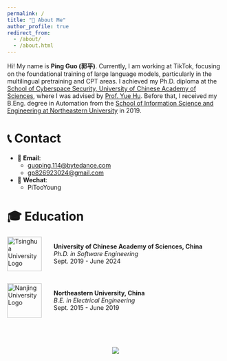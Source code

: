 ```yaml
---
permalink: /
title: "👋 About Me"
author_profile: true
redirect_from: 
  - /about/
  - /about.html
---
```


Hi! My name is **Ping Guo (郭平)**. Currently, I am working at TikTok, focusing on the foundational training of large language models, particularly in the multilingual pretraining and CPT areas. I achieved my Ph.D. diploma at the [School of Cyberspace Security, University of Chinese Academy of Sciences](https://scs.ucas.ac.cn/index.php/zh-cn/), where I was advised by [Prof. Yue Hu](https://people.ucas.ac.cn/~0031884). Before that, I received my B.Eng. degree in Automation from the [School of Information Science and Engineering at Northeastern University](http://www.ise.neu.edu.cn/) in 2019.  


<!-- # ⭐ Research Highlights 

<div class="paper-container">
<div class="paper-image">
<img src="images/probe.png" alt="LLM Watermarking Overview">
</div>
<div class="paper-text">
<div class="paper-title">Can Watermarked LLMs be Identified by Users via Crafted Prompts?</div>
<p class="paper-authors"><strong style="text-decoration-line: underline;">Aiwei Liu</strong>, Sheng Guan, Yiming Liu, Leyi Pan, Yifei Zhang, Liancheng Fang, Lijie Wen, Philip S. Yu, Xuming Hu</p>
<p class="paper-venue">Proceedings of ICLR 2025 <strong>(Spotlight)</strong></p>
<p class="paper-links"><a href="https://arxiv.org/pdf/2410.03168">[Paper]</a> <a href="https://github.com/THU-BPM/Watermarked_LLM_Identification">[Code]</a></p>
</div>
</div>

<div class="paper-container">
<div class="paper-image">
<img src="images/tis-dpo.png" alt="LLM Watermarking Overview">
</div>
<div class="paper-text">
<div class="paper-title">TIS-DPO: Token-level Importance Sampling for Direct Preference Optimization With Estimated Weights</div>
<p class="paper-authors"><strong style="text-decoration-line: underline;">Aiwei Liu</strong>, Haoping Bai, Zhiyun Lu, Yanchao Sun, Xiang Kong, Simon Wang, Jiulong Shan, Albin Madappally Jose, Xiaojiang Liu, Lijie Wen, Philip S. Yu, Meng Cao</p>
<p class="paper-venue">Proceedings of ICLR 2025</p>
<p class="paper-links"><a href="https://arxiv.org/abs/2410.04350">[Paper]</a> <a href="https://arxiv.org/abs/2410.04350">[Code]</a></p>
</div>
</div>

<div class="paper-container">
<div class="paper-image">
<img src="images/markllm.png" alt="LLM Watermarking Overview">
</div>
<div class="paper-text">
<div class="paper-title">MarkLLM: An Open-Source Toolkit for LLM Watermarking</div>
<p class="paper-authors">Leyi Pan, <strong style="text-decoration-line: underline;">Aiwei Liu*</strong>, Zhiwei He, Zitian Gao, Xuandong Zhao, Yijian Lu, Binglin Zhou, Shuliang Liu, Xuming Hu, Lijie Wen, Irwin King, Philip S. Yu</p>
<p class="paper-venue">Proceedings of EMNLP 2024 Demo</p>
<p class="paper-links"><a href="https://arxiv.org/pdf/2405.10051">[Paper]</a> <a href="https://github.com/THU-BPM/MarkLLM">[Code]</a> <a href="https://colab.research.google.com/drive/169MS4dY6fKNPZ7-92ETz1bAm_xyNAs0B?usp=sharing">[Google Colab]</a> <a href="https://mp.weixin.qq.com/s/lx9ZNeHae4mo1J6_sFubfg">[机器之心]</a></p>
</div>
</div>

<div class="paper-container">
<div class="paper-image">
<img src="images/survey.png" alt="LLM Watermarking Overview">
</div>
<div class="paper-text">
<div class="paper-title">A Survey of Text Watermarking in the Era of Large Language Models</div>
<p class="paper-authors"><strong style="text-decoration-line: underline;">Aiwei Liu</strong>, Leyi Pan, Yijian Lu, Jingjing Li, Xuming Hu, Xi Zhang, Lijie Wen, Irwin King, Hui Xiong, Philip S. Yu</p>
<p class="paper-venue">ACM Computing Surveys (IF: 23.8)</p>
<p class="paper-links"><a href="https://arxiv.org/pdf/2312.07913.pdf">[Paper]</a> <a href="https://survey-text-watermark.github.io/">[Home]</a> <a href="https://mp.weixin.qq.com/s/U3ZzGsi3Yihueqr6MGRHfg">[机器之心]</a> <a href="https://x.com/Aiwei_Liu_99/status/1821673541026099519">[Twitter]</a></p>
</div>
</div>
 -->


<!-- # 🔥 News
- *2025.01*: 🎉🎉 Two papers are accepted by [NAACL 2025](https://2025.naacl.org/).
- *2025.01*: 🎉🎉 Three papers are accepted by [ICLR 2025](https://iclr.cc/).
- *2024.10*: 🎉🎉 Excited to announce the our paper: [MarkLLM: An Open-Source Toolkit for LLM Watermarking](https://arxiv.org/pdf/2405.10051) is accepted by [EMNLP 2024 Demo Track](https://2024.emnlp.org/).
- *2024.09*: 🎉 One paper about Retrieval-Augmented Large Language Models is accepted by [EMNLP 2024](https://2024.emnlp.org/).
- *2024.08*: 🎉🎉 Excited to announce the our paper: "A Survey of Text Watermarking in the Era of Large Language Models" [Paper](https://arxiv.org/pdf/2312.07913) is accepted by [ACM Computing Surveys](https://dl.acm.org/journal/csur)!
- *2024.08*: Invited as a reviewer for [ICLR 2025](https://iclr.cc/).
- *2024.08*: 🎉🎉 Excited to announce the updated version of our paper: "A Survey of Text Watermarking in the Era of Large Language Models" [Paper](https://arxiv.org/pdf/2312.07913)!
- *2024.05*: 🎉🎉 One paper about Large Language Model Alignment is accepted by [ACL 2024](https://2024.aclweb.org/).
- *2024.05*: 🎉🎉 Two papers about watermark for Large Language Models are accepted by [ACL 2024](https://2024.aclweb.org/).
- *2024.05*: 🎉🎉 One paper about Document Relation Extraction is accepted by [Findings of ACL 2024](https://2024.aclweb.org/).
- *2024.04*: 🎉🎉 Our tutorial proposal "Preventing and Detecting Misinformation Generated by Large Language Models" is accepted by SIGIR 2024. [SIGIR 2024](https://sigir-2024.github.io/).
- *2024.04*: Invited as a reviewer for [ACMMM 2024](https://2024.acmmm.org/).
- *2024.04*: Invited as a reviewer for [ACL ARR April](https://openreview.net/group?id=aclweb.org/ACL/ARR/2024/April).
- *2024.02*: Invited as a reviewer for [ACL ARR February](https://openreview.net/group?id=aclweb.org/ACL/ARR/2024/February).
- *2024.01*: 🎉🎉 Two papers about watermark for Large Language Models are accepted by [ICLR 2024](https://iclr.cc/).

 -->



<!-- # 🔬 Research

* Preventing and Detecting Misinformation Generated by Large Language Models **<span style="color: #ff6666;">(SIGIR 2024 Tutorial)</span>** [[Home]](https://sigir24-llm-misinformation.github.io/) [[Paper]](https://dl.acm.org/doi/10.1145/3626772.3661377)[[Conference Page]](https://sigir-2024.github.io/attend_Tutorials.html#tut5) 1️⃣ 

**Watermark for Large Language Models**

*  An Unforgeable Publicly Verifiable Watermark for Large Language Models **<span style="color: #ff6666;">(ICLR 2024)</span>** [[Paper]](https://arxiv.org/pdf/2307.16230.pdf) [[Code]](https://github.com/THU-BPM/unforgeable_watermark) 1️⃣
*  A Semantic Invariant Robust Watermark for Large Language Models **<span style="color: #ff6666;">(ICLR 2024)</span>** [[Paper]](https://arxiv.org/pdf/2310.06356.pdf) [[Code]](https://github.com/THU-BPM/Robust_Watermark)1️⃣
*  A Survey of Text Watermarking in the Era of Large Language Models **<span style="color: #ff6666;">(ACM Computing Surveys)</span>** [[Paper]](https://arxiv.org/pdf/2312.07913.pdf)[[机器之心]](https://mp.weixin.qq.com/s/U3ZzGsi3Yihueqr6MGRHfg) [[Twitter]](https://x.com/Aiwei_Liu_99/status/1821673541026099519) [[Home]](https://survey-text-watermark.github.io/)  1️⃣
*  Can Watermarked LLMs be Identified by Users via Crafted Prompts? **<span style="color: #ff6666;">(ICLR 2025)</span>** [[Paper]](https://arxiv.org/abs/2410.03168) 1️⃣
*  MarkLLM: An Open-Source Toolkit for LLM Watermarking **<span style="color: #ff6666;">(EMNLP 2024 Demo)</span>** [[Paper]](https://arxiv.org/pdf/2405.10051) [[机器之心]](https://mp.weixin.qq.com/s/lx9ZNeHae4mo1J6_sFubfg) [[Code]](https://github.com/THU-BPM/MarkLLM)💡 
* An Entropy-based Text Watermarking Detection Method **<span style="color: #ff6666;">(ACL 2024 Main)</span>** [[Paper]](https://arxiv.org/pdf/2403.13485.pdf) [[Code]](https://github.com/luyijian3/EWD)💡 
* Cross-lingual Consistency for Text Watermark **<span style="color: #ff6666;">(ACL 2024 Main)</span>** [[Paper]](https://arxiv.org/pdf/2402.14007.pdf) [[Code]](https://github.com/zwhe99/X-SIR)💡
* WaterSeeker: Pioneering Efficient Detection of Watermarked Segments in Large Documents **<span style="color: #ff6666;">(NAACL 2025 Findings)</span>** [[Paper]](https://arxiv.org/pdf/2409.05112) 💡


**Safety Alignment for Large Language Models**

* Direct Large Language Model Alignment Through Self-Rewarding Contrastive Prompt Distillation **<span style="color: #ff6666;">(ACL 2024 Main)</span>** [[Paper]](https://arxiv.org/pdf/2402.11907.pdf) [[Apple Website]](https://machinelearning.apple.com/research/direct-large-language)1️⃣
* TIS-DPO: Token-level Importance Sampling for Direct Preference Optimization With Estimated Weights **<span style="color: #ff6666;">(ICLR 2025)</span>** [[Paper]](https://arxiv.org/pdf/2410.04350v1) 1️⃣

**Adversarial Examples for Large Language Models**

* Character-level White-Box Adversarial Attacks against Transformers via Attachable Subwords Substitution **<span style="color: #ff6666;">(EMNLP 2022 Main)</span>** [[Paper]](https://aclanthology.org/2022.emnlp-main.522) [[Code]](https://github.com/THU-BPM/CWBA)1️⃣

**Semantic Parsing with Large Language Models**

* Semantic Enhanced Text-to-SQL Parsing via Iteratively Learning Schema Linking Graph **<span style="color: #ff6666;">(SIGKDD 2022)</span>**  [[Paper]](https://dl.acm.org/doi/pdf/10.1145/3534678.3539294) [[Code]](https://github.com/THU-BPM/ISESL-SQL)1️⃣ 
* Exploring the Compositional Generalization in Context Dependent Text-to-SQL Parsing **<span style="color: #ff6666;">(ACL 2023 Findings)</span>** [[Paper]](https://aclanthology.org/2023.findings-acl.43.pdf) [[Code]](https://github.com/THU-BPM/CD-Text2SQL-CG)1️⃣
* A comprehensive evaluation of ChatGPT's zero-shot Text-to-SQL capability **<span style="color: #ff6666;">(Pre-print)</span>**  [[Paper]](https://arxiv.org/abs/2303.13547) [[Code]](https://github.com/THU-BPM/chatgpt-sql) 1️⃣

**Fact Checking with Large Language Models**

* CHEF: A Pilot Chinese Dataset for Evidence-Based Fact-Checking  **<span style="color: #ff6666;">(NAACL 2022)</span>**[[Paper]](https://arxiv.org/abs/2206.11863)  [[Code]](https://github.com/THU-BPM/CHEF)💡 
  

**Retrieval-Augmented Large Language Models**

* Entropy-Based Decoding for Retrieval-Augmented Large Language Models **<span style="color: #ff6666;">(MINT@NeurIPS2024)</span>**[[Paper]](https://arxiv.org/pdf/2406.17519) 💡 
* Refiner: Restructure Retrieval Content Efficiently to Advance Question-Answering Capabilities **<span style="color: #ff6666;">(EMNLP 2024 Findings)</span>**[[Paper]](https://arxiv.org/pdf/2406.11357) 💡  -->

<!-- **Information Extraction**

* GDA: Generative Data Augmentation Techniques for Relation Extraction Tasks [[ACL 2023 Findings]](https://arxiv.org/abs/2305.16663) 🏅 
* RAPL: A Relation-Aware Prototype Learning Approach for Few-Shot Document-Level Relation Extraction [[EMNLP 2023]](https://aclanthology.org/2023.emnlp-main.316.pdf) 💡 
* Reading Broadly to Open Your Mind Improving Open Relation Extraction With Search Documents Under Self-Supervisions [[TKDE]](https://ieeexplore.ieee.org/abstract/document/10255305) 💡
* Entity-to-Text based Data Augmentation with Semantic Coherence and Entity Preserving for various NER Tasks [[ACL 2023 Findings]](https://aclanthology.org/2023.findings-acl.578.pdf) 💡
* Guassian Prior Reinforcement Learning for Nested Named Entity Recognition [[ICASSP 2023]](https://ieeexplore.ieee.org/abstract/document/10097163/) 💡 -->


<!-- ---

1️⃣: Leading contribution (First Author)
💡: Insightful contribution

---
   -->

# 📞 Contact

- 📧 **Email**:
  -  guoping.114@bytedance.com
  -  gp826923024@gmail.com
- 💬 **Wechat**:
  - PiTooYoung


# 🎓 Education

<div style="display: flex; margin-bottom: 2em; align-items: center;">
    <div style="margin-right: 2em;">
        <img src="images/tsinghua.svg" alt="Tsinghua University Logo" style="width: 80px; height: auto;">
    </div>
    <div>
        <div style="font-weight: bold;">University of Chinese Academy of Sciences, China</div>
        <div style="font-style: italic;">Ph.D. in Software Engineering</div>
        <div>Sept. 2019 - June 2024 </div>
    </div>
</div>

<div style="display: flex; margin-bottom: 2em; align-items: center;">
    <div style="margin-right: 2em;">
        <img src="images/nanjing.png" alt="Nanjing University Logo" style="width: 80px; height: auto;">
    </div>
    <div>
        <div style="font-weight: bold;">Northeastern University, China</div>
        <div style="font-style: italic;">B.E. in Electrical Engineering</div>
        <div>Sept. 2015 - June 2019</div>
    </div>
</div>

<p align="center" style="padding-top: 40px;">
  <a href="https://clustrmaps.com/site/1bz29" title="Visit tracker">
    <img src="//clustrmaps.com/map_v2.png?d=DX15I5ozLq5Q-wR0ekcNB17qazZ99Mm2sOgYD9FXvrM&cl=ffffff&w=300&t=tt&d=DX15I5ozLq5Q-wR0ekcNB17qazZ99Mm2sOgYD9FXvrM" />
  </a>
</p>
<p align="center" style="padding-top: 100px;"> 
</p>

<style>
.paper-container {
    display: flex;
    gap: 20px;
    margin: 30px 0;
    padding: 15px;
    border-radius: 8px;
    background: #fff;
    box-shadow: 0 2px 4px rgba(0,0,0,0.1);
}

hr {
    margin: 10px 0;
    height: 1px;
    background-color: #ddd;
    border: none;
}

.paper-image {
    flex: 0 0 300px;
    min-width: 0;
}

.paper-image img {
    width: 100%;
    height: auto;
    border-radius: 4px;
    border: 1px solid #eee;
}

.paper-text {
    flex: 1;
    min-width: 0;
}

.spotlight-badge {
    display: inline-block;
    background-color: #FFD700;
    color: #000;
    padding: 2px 8px;
    border-radius: 4px;
    font-size: 13px;
    font-weight: bold;
    margin-left: 8px;
    vertical-align: middle;
    font-family: "Microsoft YaHei";
}


.paper-title {
  font-family: "Microsoft YaHei",
  font-weight: 2000;
  -webkit-text-stroke: 0.9px black;  /* 添加描边效果使文字看起来更粗 */
  font-size: 18px;
  margin: 0 0 8px 0;
  color: #000;
}

.paper-authors {
  font-family: "Microsoft YaHei",
   margin: 2px 0;
    font-size: 14.5px;         /* 调小作者字体 */
    color: rgba(0,0,0,0.9);    /* 更自然的灰色 */
    font-weight: 400;          /* 更细的字重 */
}

.paper-venue {
   font-family: "Microsoft YaHei",
    color: #d83931;
    font-style: italic;
    font-size: 0.95em;
    margin: 3px 0;
}

.paper-links {
  font-family: "Microsoft YaHei",
    font-size: 0.9em;
    margin: 3px 0;
}

.paper-links a {
    margin-right: 10px;
    color: #4A90E2;
    text-decoration: none;
    transition: color 0.2s ease;
}

.paper-links a:hover {
    color: #357ABD;
}

@media (max-width: 768px) {
    .paper-container {
        flex-direction: column;
    }
    
    .paper-image {
        flex: 0 0 auto;
        width: 100%;
    }
}
</style>
